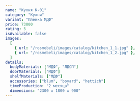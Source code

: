 ```yaml
---
name: "Кухня К-01"
category: "Кухни"
variant: "Пленка МДФ"
price: 73000
rating: 5
isAvailable: false
images:
  [
    { url: "/rosmebeli/images/catalog/kitchen_1_1.jpg" },
    { url: "/rosmebeli/images/catalog/kitchen_1_2.jpg" },
  ]
details:
  bodyMaterials: ["МДФ", "ЛДСП"]
  doorMaterials: ["МДФ"]
  shelfMaterials: ["МДФ"]
  accessories: ["blum", "boyard", "hettich"]
  timeProduction: "2 месяца"
  dimensions: "2300 х 1800 х 900"
---
```

